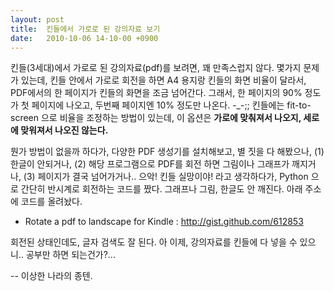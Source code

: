 ```yaml
---
layout: post
title:  킨들에서 가로로 된 강의자료 보기
date:   2010-10-06 14-10-00 +0900
---
```

킨들(3세대)에서 가로로 된 강의자료(pdf)를 보려면, 꽤 만족스럽지 않다. 몇가지 문제가 있는데,&nbsp;킨들 안에서 가로로 회전을 하면 A4 용지랑 킨들의 화면 비율이 달라서, PDF에서의 한 페이지가 킨들의 화면을 조금 넘어간다. 그래서, 한 페이지의 90% 정도가 첫 페이지에 나오고, 두번째 페이지엔 10% 정도만 나온다. -_-;; 킨들에는 fit-to-screen 으로 비율을 조정하는 방법이 있는데, 이 옵션은 **가로에 맞춰져서 나오지, 세로에 맞워져서 나오진 않는다.**

뭔가 방법이 없을까 하다가, 다양한 PDF 생성기를 설치해보고, 별 짓을 다 해봤으나, (1) 한글이 안되거나, (2) 해당 프로그램으로 PDF를 회전 하면 그림이나 그래프가 깨지거나, (3) 페이지가 결국 넘어가거나.. 으악! 킨들 실망이야! 라고 생각하다가, Python 으로 간단히 반시계로 회전하는 코드를 짰다. 그래프나 그림, 한글도 안 깨진다. 아래 주소에 코드를 올려놨다.

* Rotate a pdf to landscape for Kindle : http://gist.github.com/612853

회전된 상태인데도, 글자 검색도 잘 된다. 아 이제, 강의자료를 킨들에 다 넣을 수 있으니.. 공부만 하면 되는건가?...

-- 이상한 나라의 종텐.
